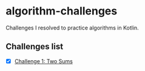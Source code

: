 # algorithm-challenges
Challenges I resolved to practice algorithms in Kotlin. 


## Challenges list

- [x] [Challenge 1: Two Sums](1-two-sums/)

